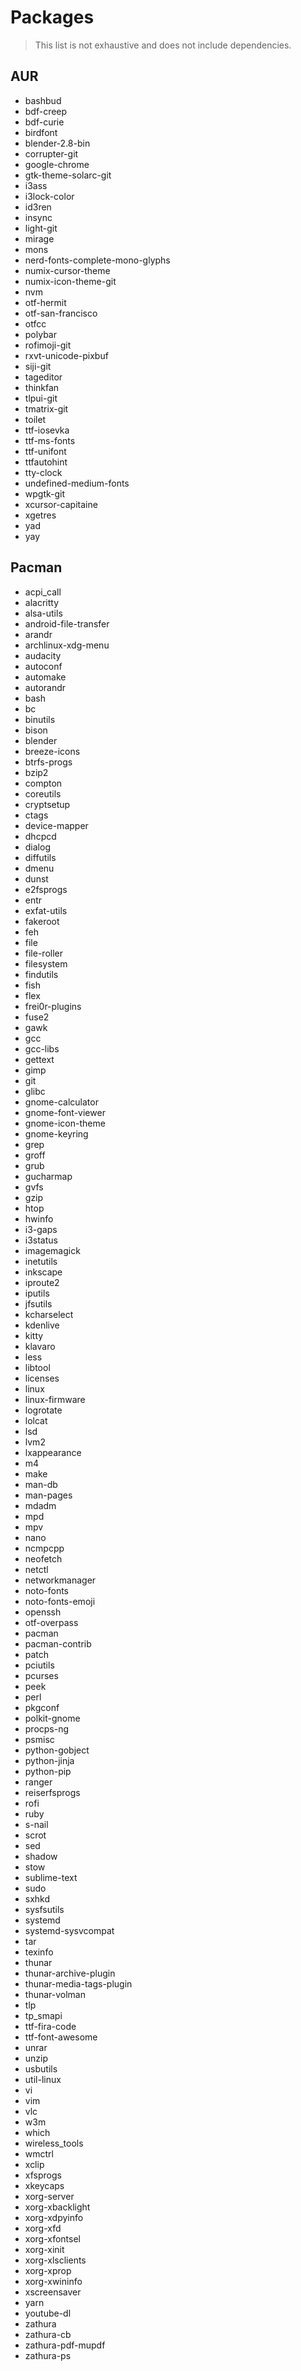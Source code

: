 # Packages

> This list is not exhaustive and does not include dependencies.

## AUR

- bashbud
- bdf-creep
- bdf-curie
- birdfont
- blender-2.8-bin
- corrupter-git
- google-chrome
- gtk-theme-solarc-git
- i3ass
- i3lock-color
- id3ren
- insync
- light-git
- mirage
- mons
- nerd-fonts-complete-mono-glyphs
- numix-cursor-theme
- numix-icon-theme-git
- nvm
- otf-hermit
- otf-san-francisco
- otfcc
- polybar
- rofimoji-git
- rxvt-unicode-pixbuf
- siji-git
- tageditor
- thinkfan
- tlpui-git
- tmatrix-git
- toilet
- ttf-iosevka
- ttf-ms-fonts
- ttf-unifont
- ttfautohint
- tty-clock
- undefined-medium-fonts
- wpgtk-git
- xcursor-capitaine
- xgetres
- yad
- yay

## Pacman

- acpi_call
- alacritty
- alsa-utils
- android-file-transfer
- arandr
- archlinux-xdg-menu
- audacity
- autoconf
- automake
- autorandr
- bash
- bc
- binutils
- bison
- blender
- breeze-icons
- btrfs-progs
- bzip2
- compton
- coreutils
- cryptsetup
- ctags
- device-mapper
- dhcpcd
- dialog
- diffutils
- dmenu
- dunst
- e2fsprogs
- entr
- exfat-utils
- fakeroot
- feh
- file
- file-roller
- filesystem
- findutils
- fish
- flex
- frei0r-plugins
- fuse2
- gawk
- gcc
- gcc-libs
- gettext
- gimp
- git
- glibc
- gnome-calculator
- gnome-font-viewer
- gnome-icon-theme
- gnome-keyring
- grep
- groff
- grub
- gucharmap
- gvfs
- gzip
- htop
- hwinfo
- i3-gaps
- i3status
- imagemagick
- inetutils
- inkscape
- iproute2
- iputils
- jfsutils
- kcharselect
- kdenlive
- kitty
- klavaro
- less
- libtool
- licenses
- linux
- linux-firmware
- logrotate
- lolcat
- lsd
- lvm2
- lxappearance
- m4
- make
- man-db
- man-pages
- mdadm
- mpd
- mpv
- nano
- ncmpcpp
- neofetch
- netctl
- networkmanager
- noto-fonts
- noto-fonts-emoji
- openssh
- otf-overpass
- pacman
- pacman-contrib
- patch
- pciutils
- pcurses
- peek
- perl
- pkgconf
- polkit-gnome
- procps-ng
- psmisc
- python-gobject
- python-jinja
- python-pip
- ranger
- reiserfsprogs
- rofi
- ruby
- s-nail
- scrot
- sed
- shadow
- stow
- sublime-text
- sudo
- sxhkd
- sysfsutils
- systemd
- systemd-sysvcompat
- tar
- texinfo
- thunar
- thunar-archive-plugin
- thunar-media-tags-plugin
- thunar-volman
- tlp
- tp_smapi
- ttf-fira-code
- ttf-font-awesome
- unrar
- unzip
- usbutils
- util-linux
- vi
- vim
- vlc
- w3m
- which
- wireless_tools
- wmctrl
- xclip
- xfsprogs
- xkeycaps
- xorg-server
- xorg-xbacklight
- xorg-xdpyinfo
- xorg-xfd
- xorg-xfontsel
- xorg-xinit
- xorg-xlsclients
- xorg-xprop
- xorg-xwininfo
- xscreensaver
- yarn
- youtube-dl
- zathura
- zathura-cb
- zathura-pdf-mupdf
- zathura-ps
